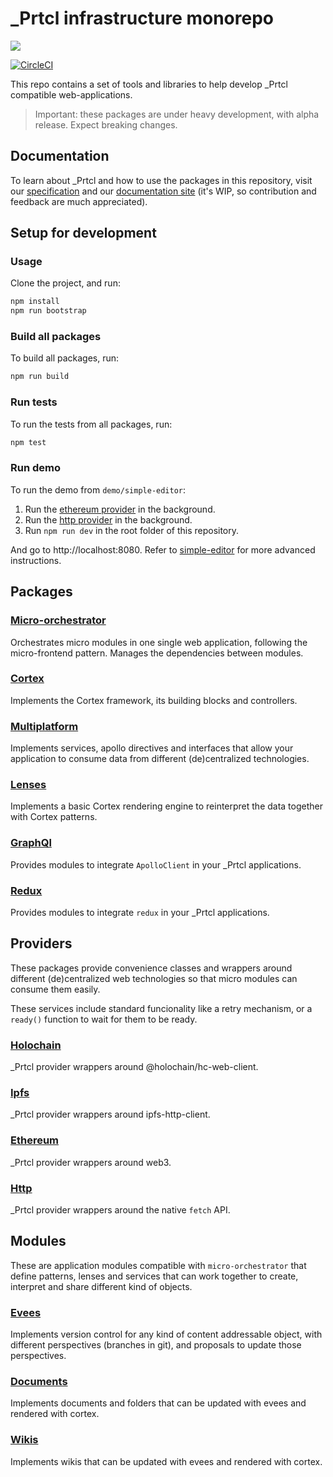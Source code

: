 # \_Prtcl infrastructure monorepo

[![](https://img.shields.io/npm/v/@uprtcl/micro-orchestrator)](https://www.npmjs.com/package/@uprtcl/micro-orchestrator)

[![CircleCI](https://circleci.com/gh/uprtcl/js-uprtcl/tree/develop.svg?style=shield)](https://circleci.com/gh/uprtcl/js-uprtcl/tree/develop)

This repo contains a set of tools and libraries to help develop \_Prtcl compatible web-applications.

> Important: these packages are under heavy development, with alpha release. Expect breaking changes.

## Documentation

To learn about \_Prtcl and how to use the packages in this repository, visit our [specification](https://github.com/uprtcl/spec) and our [documentation site](https://uprtcl.github.io/js-uprtcl) (it's WIP, so contribution and feedback are much appreciated).

## Setup for development

### Usage

Clone the project, and run:

```bash
npm install
npm run bootstrap
```

### Build all packages

To build all packages, run:

```bash
npm run build
```

### Run tests

To run the tests from all packages, run:

```bash
npm test
```

### Run demo

To run the demo from `demo/simple-editor`:

1. Run the [ethereum provider](https://github.com/uprtcl/eth-uprtcl) in the background.
2. Run the [http provider](https://github.com/uprtcl/js-uprtcl-server) in the background.
3. Run `npm run dev` in the root folder of this repository.

And go to http://localhost:8080. Refer to [simple-editor](https://github.com/uprtcl/js-uprtcl/tree/develop/demos/simple-editor) for more advanced instructions.

## Packages

### [Micro-orchestrator](https://github.com/uprtcl/js-uprtcl/tree/master/packages/micro-orchestrator)

Orchestrates micro modules in one single web application, following the micro-frontend pattern. Manages the dependencies between modules.

### [Cortex](https://github.com/uprtcl/js-uprtcl/tree/master/packages/cortex)

Implements the Cortex framework, its building blocks and controllers.

### [Multiplatform](https://github.com/uprtcl/js-uprtcl/tree/master/packages/multiplatform)

Implements services, apollo directives and interfaces that allow your application to consume data from different (de)centralized technologies.

### [Lenses](https://github.com/uprtcl/js-uprtcl/tree/master/packages/lenses)

Implements a basic Cortex rendering engine to reinterpret the data together with Cortex patterns.

### [GraphQl](https://github.com/uprtcl/js-uprtcl/tree/master/packages/graphql)

Provides modules to integrate `ApolloClient` in your \_Prtcl applications.

### [Redux](https://github.com/uprtcl/js-uprtcl/tree/master/packages/redux)

Provides modules to integrate `redux` in your \_Prtcl applications.

## Providers

These packages provide convenience classes and wrappers around different (de)centralized web technologies so that micro modules can consume them easily.

These services include standard funcionality like a retry mechanism, or a `ready()` function to wait for them to be ready.

### [Holochain](https://github.com/uprtcl/js-uprtcl/tree/master/providers/holochain)

\_Prtcl provider wrappers around @holochain/hc-web-client.

### [Ipfs](https://github.com/uprtcl/js-uprtcl/tree/master/providers/ipfs)

\_Prtcl provider wrappers around ipfs-http-client.

### [Ethereum](https://github.com/uprtcl/js-uprtcl/tree/master/providers/ethereum)

\_Prtcl provider wrappers around web3.

### [Http](https://github.com/uprtcl/js-uprtcl/tree/master/providers/http)

\_Prtcl provider wrappers around the native `fetch` API.

## Modules

These are application modules compatible with `micro-orchestrator` that define patterns, lenses and services that can work together to create, interpret and share different kind of objects.

### [Evees](https://github.com/uprtcl/js-uprtcl/tree/master/modules/evees)

Implements version control for any kind of content addressable object, with different perspectives (branches in git), and proposals to update those perspectives.

### [Documents](https://github.com/uprtcl/js-uprtcl/tree/master/modules/documents)

Implements documents and folders that can be updated with evees and rendered with cortex.

### [Wikis](https://github.com/uprtcl/js-uprtcl/tree/master/modules/wikis)

Implements wikis that can be updated with evees and rendered with cortex.
